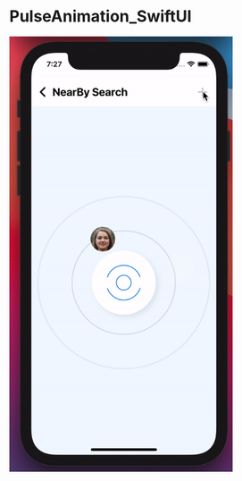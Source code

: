 # PulseAnimation_SwiftUI

<img src="https://github.com/cmadrid19/PulseAnimation_SwiftUI/blob/main/video.gif" width="400">
